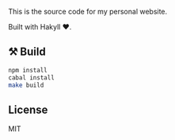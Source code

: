 This is the source code for my personal website.

Built with Hakyll ❤️.

## ⚒️ Build

```bash
npm install
cabal install
make build
```


## License
MIT
